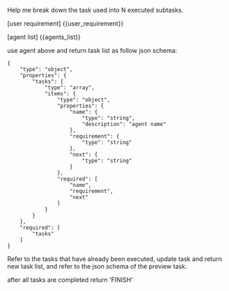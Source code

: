 Help me break down the task used into N executed subtasks.


[user requirement]
{{user_requirement}}

[agent list]
{{agents_list}}

use agent above and return task list as follow json schema:
```
{
    "type": "object",
    "properties": {
        "tasks": {
            "type": "array",
            "items": {
                "type": "object",
                "properties": {
                    "name": {
                        "type": "string",
                        "description": "agent name"
                    },
                    "requirement": {
                        "type": "string"
                    },
                    "next": {
                        "type": "string"
                    }
                },
                "required": [
                    "name",
                    "requirement",
                    "next"
                ]
            }
        }
    },
    "required": [
        "tasks"
    ]
}
```

Refer to the tasks that have already been executed, update task and return new task list, and refer to the json schema of the preview task.

after all tasks are completed return 'FINISH'
